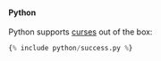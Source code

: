 #### Python

Python supports [curses](https://docs.python.org/2/library/curses.html) out of the box:

```python
{% include python/success.py %}
```
